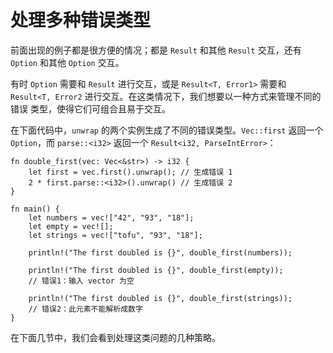 # 处理多种错误类型

前面出现的例子都是很方便的情况；都是 `Result` 和其他 `Result` 交互，还有 `Option`
和其他 `Option` 交互。

有时 `Option` 需要和 `Result` 进行交互，或是 `Result<T, Error1>` 需要和
`Result<T, Error2` 进行交互。在这类情况下，我们想要以一种方式来管理不同的错误
类型，使得它们可组合且易于交互。

在下面代码中，`unwrap` 的两个实例生成了不同的错误类型。`Vec::first` 返回一个
`Option`，而 `parse::<i32>` 返回一个 `Result<i32, ParseIntError>`：

```rust,editable
fn double_first(vec: Vec<&str>) -> i32 {
    let first = vec.first().unwrap(); // 生成错误 1
    2 * first.parse::<i32>().unwrap() // 生成错误 2
}

fn main() {
    let numbers = vec!["42", "93", "18"];
    let empty = vec![];
    let strings = vec!["tofu", "93", "18"];
    
    println!("The first doubled is {}", double_first(numbers));
    
    println!("The first doubled is {}", double_first(empty));
    // 错误1：输入 vector 为空
    
    println!("The first doubled is {}", double_first(strings));
    // 错误2：此元素不能解析成数字
}
```

在下面几节中，我们会看到处理这类问题的几种策略。
